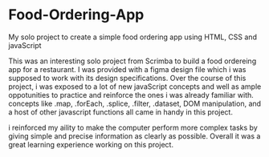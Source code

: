 # Food-Ordering-App
My solo project to create a simple food ordering app using HTML, CSS and javaScript

This was an interesting solo project from Scrimba to build a food ordereing app for a restaurant. I was provided with a figma design file which i was supposed to work with its design specifications.
Over the course of this project, i was exposed to a lot of new javaScript concepts and well as ample oppotunities to practice and reinforce the ones i was already familiar with. 
concepts like .map, .forEach, .splice, .filter, .dataset, DOM manipulation, and a host of other javascript functions all came in handy in this project.

i reinforced my aility to make the computer perform more complex tasks by giving simple and precise information as clearly as possible. Overall it was a great learning experience working on this project.
